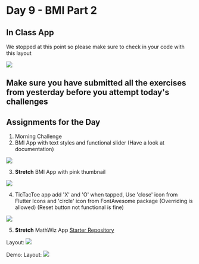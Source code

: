 # Day 9 - BMI Part 2


## In Class App
We stopped at this point so please make sure to check in your code with this layout

![](screenshots/Day%209%20In%20Class.png)

## Make sure you have submitted all the exercises from yesterday before you attempt today's challenges

## Assignments for the Day
1. Morning Challenge
2. BMI App with text styles and functional slider (Have a look at documentation)

![](screenshots/BMIfunctionalSlider.gif)

3. **Stretch** BMI App with pink thumbnail

![](screenshots/BMI%20Pink%20Thumb.png)

4. TicTacToe app add 'X' and 'O' when tapped, Use 'close' icon from Flutter Icons and 'circle' icon from FontAwesome package
(Overriding is allowed) (Reset button not functional is fine)

![](screenshots/Filled%20TicTacToe.png)

5. **Stretch** MathWiz App 
[Starter Repository](https://github.com/McLarenCollege/math_wizard_starter)

Layout: ![](screenshots/MathWiz%20.png)

Demo: Layout: ![](screenshots/MathWizDemo.gif)